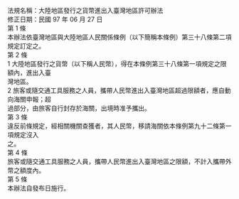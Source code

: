 法規名稱：大陸地區發行之貨幣進出入臺灣地區許可辦法  
修正日期：民國 97 年 06 月 27 日  
第 1 條  
本辦法依臺灣地區與大陸地區人民關係條例（以下簡稱本條例）第三十八條第二項規定訂定之。  
第 2 條  
1 大陸地區發行之貨幣（以下稱人民幣），得在本條例第三十八條第一項規定之限額內，進出入臺  
灣地區。  
2 旅客或隨交通工具服務之人員，攜帶人民幣進出入臺灣地區超過限額者，應自動向海關申報；超  
過部分，由旅客自行封存於海關，出境時准予攜出。  
第 3 條  
違反前條規定，經相關機關查獲者，其人民幣，移請海關依本條例第九十二條第一項規定沒入  
之。  
第 4 條  
旅客或隨交通工具服務之人員，攜帶人民幣進出入臺灣地區之限額，不計入攜帶外幣之額度內。  
第 5 條  
本辦法自發布日施行。  


